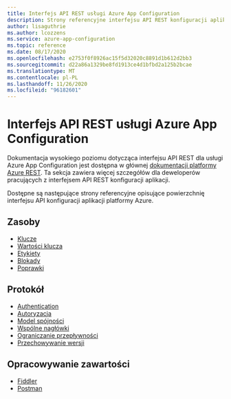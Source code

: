```yaml
---
title: Interfejs API REST usługi Azure App Configuration
description: Strony referencyjne interfejsu API REST konfiguracji aplikacji platformy Azure
author: lisaguthrie
ms.author: lcozzens
ms.service: azure-app-configuration
ms.topic: reference
ms.date: 08/17/2020
ms.openlocfilehash: e2753f0f8926ac15f5d32020c8891d1b612d2bb3
ms.sourcegitcommit: d22a86a1329be8fd1913ce4d1bfbd2a125b2bcae
ms.translationtype: MT
ms.contentlocale: pl-PL
ms.lasthandoff: 11/26/2020
ms.locfileid: "96182601"
---
```

# <a name="azure-app-configuration-rest-api"></a>Interfejs API REST usługi Azure App Configuration

Dokumentacja wysokiego poziomu dotycząca interfejsu API REST dla usługi Azure App Configuration jest dostępna w głównej [dokumentacji platformy Azure REST](/rest/api/appconfiguration/). Ta sekcja zawiera więcej szczegółów dla deweloperów pracujących z interfejsem API REST konfiguracji aplikacji.

Dostępne są następujące strony referencyjne opisujące powierzchnię interfejsu API konfiguracji aplikacji platformy Azure.

## <a name="resources"></a>Zasoby

- [Klucze](./rest-api-keys.md)
- [Wartości klucza](./rest-api-key-value.md)
- [Etykiety](./rest-api-labels.md)
- [Blokady](./rest-api-locks.md)
- [Poprawki](./rest-api-revisions.md)

## <a name="protocol"></a>Protokół

- [Authentication](./rest-api-authentication-index.md)
- [Autoryzacja](./rest-api-authorization-index.md)
- [Model spójności](./rest-api-consistency.md)
- [Wspólne nagłówki](./rest-api-headers.md)
- [Ograniczanie przepływności](./rest-api-throttling.md)
- [Przechowywanie wersji](./rest-api-versioning.md)

## <a name="development"></a>Opracowywanie zawartości

- [Fiddler](./rest-api-fiddler.md)
- [Postman](./rest-api-postman.md)